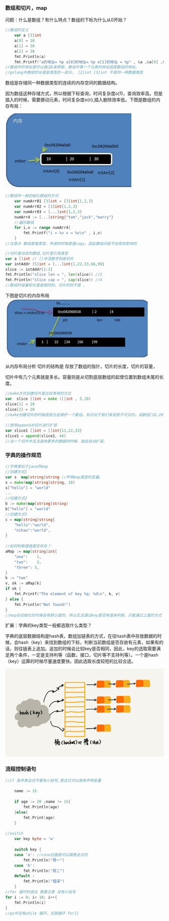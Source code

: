 ### 数组和切片，map

问题：什么是数组？有什么特点？数组的下标为什么从0开始？



```go
//数组的定义
    var a [3]int
	a[0] = 10
	a[1] = 20
	a[2] = 30
	fmt.Println(a)
	fmt.Printf("a的地址= %p a[0]的地址= %p a[1]的地址 = %p" , &a ,&a[0] ,&a[1])
//数组中的地址是可以通过&来获取，数组中第一个元素的地址就是数组的地址。
//golang中数组的长度是类型的一部分， [2]int [3]int 不是同一种数据类型
```

数组是存储同一种数据类型的连续的内存空间的数据结构。

因为数组这种存储方式，所以根据下标查询，时间复杂度o(1)，查询效率高。但是插入的时候，需要挪动元素，时间复杂度o(n),插入删除效率低。下图是数组的内存布局：

<img src="../image/five.png" />

```go
//数组中一般初始化数组的方式
    var numArr01 [3]int = [3]int{1,2,3}
	var numArr02 = [3]int{1,2,3}
	var numArr03 = [...]int{1,2,3}
	numArr4 := [...]string{"tom","jack","marry"}
	//遍历数组
	for i,v := range numArr4{
		fmt.Printf("i = %v v = %v\n" , i,v)
	}
//注意点 数组是值类型，传递的时候是值copy，因此数组间是不会受到影响的

```

```go
//切片是动态的数组,切片是引用类型
var a []int // []中没数字则是切片
var intAddr [5]int = [...]int{1,22,33,66,99}
slice := intAddr[1:3]
fmt.Println("slice len = ", len(slice)) //2
fmt.Println("slice cap = ", cap(slice)) //4
//数组的容量和长度是相同的，切片的则不是 。
```

下图是切片的内存布局
<img src="../image/six.png" />

从内存布局分析 切片的结构是 存放了数组的指针，切片的长度，切片的容量，

切片中有几个元素就是多长。容量则是从切割底层数组的起使位置到数组末尾的长度。

```go
//make方式创建切片是比较常用的方式
var  slice []int = make ([]int , 5,10)
slice[1] = 10
slice[2] = 20
//make创建切片的时候底层也会维护一个数组，知识对于我们来说是不可见的。该数组[10,20,0,0,0]

//使用append对切片进行扩容
var slice1 []int = []int{11,22,33}
slice1 = append(slice1, 44)
//当一个切片中无法容纳更多的数据的时候，就会自动扩容。
```

### 字典的操作规范

```go
//字典类似于java的map
//创建方式1
var s  map[string]string //声明map类型的变量。
s = make(map[string]string, 10) 
s["hello"] = "world"
...
//创建方式2
b := make(map[string]string)
b["hello"] = "world"
//创建方式3
c = map[string]string{
    "hello":"world",
    "nihao":"world",
}

//如何判断键值是否存在？
aMap := map[string]int{
	"one":    1,
	"two":    2,
	"three": 3,
}
k := "two"
v, ok := aMap[k]
if ok {
	fmt.Printf("The element of key %q: %d\n", k, v)
} else {
	fmt.Println("Not found!")
}
//map在初始化的时候会有默认值的，所以无法通过key是否有值来判断。只能通过上面的方式

```

扩展：字典的key类型一般都选取什么类型？

字典的底层数据结构是hash表，数组加链表的方式，在往hash表中存放数据的时候，会hash（key）来找到数组的下标，判断当前数组是否存放有元素，如果有的话，则往链表上追加。追加的时候会比较key是否相同，因此，key的选取需要满足两个条件，一定是支持判等（函数，接口，切片等不支持判等）。一个是hash（key）运算的时候尽量速度要快。因此选取长度较短的比较合适。

<img src="../image/seven.png" />


### 流程控制语句

```go
//if 条件表达式不要有小括号,表达式可以用来声明变量

	name := 15

	if age := 20 ;name != 15{
		fmt.Println(age)
	}else{
		fmt.Print(age)
	}

//switch 
	var key byte = 'w'

	switch key {
	case 'a': //case后面是可以跟表达式的 
		fmt.Println("周一")
	case 'b':
		fmt.Println("周二")
	default :
		fmt.Println("错误")
	}
//for 循环的语法 需要注意 没有小括号
for i := 0; i< 10; i++{
    fmt.Println(i)
} 
//go中没有while 循环，无限循环 for{}



```

